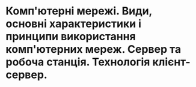 # Комп'ютерні мережі. Види, основні характеристики і принципи використання комп'ютерних мереж. Сервер та робоча станція. Технологія клієнт-сервер.
